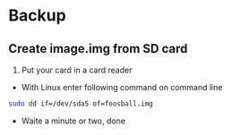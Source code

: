 # Backup

## Create image.img from SD card
1. Put your card in a card reader
- With Linux enter following command on command line

```bash
sudo dd if=/dev/sda5 of=foosball.img
```

- Waite a minute or two, done
